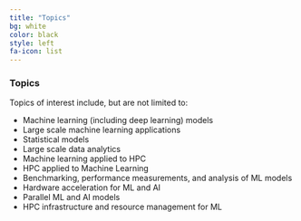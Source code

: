 ```yaml
---
title: "Topics"
bg: white
color: black
style: left
fa-icon: list
---
```


### Topics

Topics of interest include, but are not limited to:

* Machine learning (including deep learning) models
* Large scale machine learning applications
* Statistical models
* Large scale data analytics
* Machine learning applied to HPC
* HPC applied to Machine Learning
* Benchmarking, performance measurements, and analysis of ML models
* Hardware acceleration for ML and AI
* Parallel ML and AI models
* HPC infrastructure and resource management for ML
